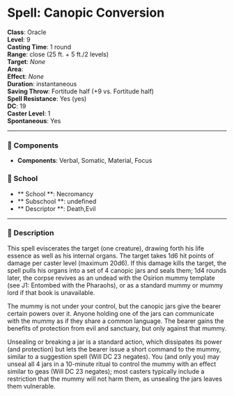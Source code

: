 
# Spell: Canopic Conversion
**Class**: Oracle  
**Level**: 9  
**Casting Time**: 1 round  
**Range**: close (25 ft. + 5 ft./2 levels)  
**Target**: _None_  
**Area**:   
**Effect**: _None_  
**Duration**: instantaneous  
**Saving Throw**: Fortitude half (+9 vs. Fortitude half)  
**Spell Resistance**: Yes (yes)  
**DC**: 19  
**Caster Level**: 1  
**Spontaneous**: Yes

---

### 🔮 Components
- **Components**: Verbal, Somatic, Material, Focus

### 🏫 School
- ** School **: Necromancy
- ** Subschool **: undefined
- ** Descriptor **: Death,Evil
---

### 📜 Description
This spell eviscerates the target (one creature), drawing forth his life essence as well as his internal organs. The target takes 1d6 hit points of damage per caster level (maximum 20d6). If this damage kills the target, the spell pulls his organs into a set of 4 canopic jars and seals them; 1d4 rounds later, the corpse revives as an undead with the Osirion mummy template (see J1: Entombed with the Pharaohs), or as a standard mummy or mummy lord if that book is unavailable.

The mummy is not under your control, but the canopic jars give the bearer certain powers over it. Anyone holding one of the jars can communicate with the mummy as if they share a common language. The bearer gains the benefits of protection from evil and sanctuary, but only against that mummy.

Unsealing or breaking a jar is a standard action, which dissipates its power (and protection) but lets the bearer issue a short command to the mummy, similar to a suggestion spell (Will DC 23 negates). You (and only you) may unseal all 4 jars in a 10-minute ritual to control the mummy with an effect similar to geas (Will DC 23 negates); most casters typically include a restriction that the mummy will not harm them, as unsealing the jars leaves them vulnerable.
